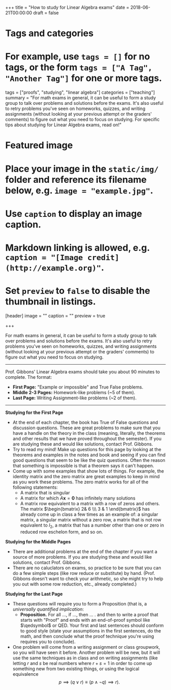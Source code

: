 +++
title = "How to study for Linear Algebra exams"
date = 2018-06-21T00:00:00
draft = false

# Tags and categories
# For example, use `tags = []` for no tags, or the form `tags = ["A Tag", "Another Tag"]` for one or more tags.
tags = ["proofs", "studying", "linear algebra"]
categories = ["teaching"]
summary = "For math exams in general, it can be useful to form a study group to talk over problems and solutions before the exams.  It's also useful to retry problems you've seen on homeworks, quizzes, and writing assignments (without looking at your previous attempt or the graders' comments) to figure out what you need to focus on studying.  For specific tips about studying for Linear Algebra exams, read on!"

# Featured image
# Place your image in the `static/img/` folder and reference its filename below, e.g. `image = "example.jpg"`.
# Use `caption` to display an image caption.
#   Markdown linking is allowed, e.g. `caption = "[Image credit](http://example.org)"`.
# Set `preview` to `false` to disable the thumbnail in listings.
[header]
image = ""
caption = ""
preview = true

+++

For math exams in general, it can be useful to form a study group to talk over problems and solutions before the exams.  It's also useful to retry problems you've seen on homeworks, quizzes, and writing assignments (without looking at your previous attempt or the graders' comments) to figure out what you need to focus on studying.

---

Prof. Gibbons' Linear Algebra exams should take you about 90 minutes to complete.  The format:

* **First Page:** "Example or impossible" and True False problems.
* **Middle 2-3 Pages:** Homework-like problems (~5 of them).
* **Last Page:** Writing Assignment-like problems (~2 of them).

---

**Studying for the First Page**

* At the end of each chapter, the book has True of False questions and discussion questions.  These are great problems to make sure that you have a handle on the theory in the class (meaning, literally, the theorems and other results that we have proved throughout the semester).  If you are studying these and would like solutions, contact Prof. Gibbons.
* Try to read my mind! Make up questions for this page by looking at the theorems and examples in the notes and book and seeing if you can find good questions that seem to be like the quiz questions.  Often the reason that something is impossible is that a theorem says it can't happen.
* Come up with some examples that show lots of things.  For example, the identity matrix and the zero matrix are great examples to keep in mind as you work these problems.  The zero matrix works for all of the following statements: 
    * A matrix that is singular 
    * A matrix for which $A\mathbf{x} = \mathbf{0}$ has infinitely many solutions
    * A matrix row equivalent to a matrix with a row of zeros
    and others.  The matrix $\begin{bmatrix} 2& 6 \\\ 3 & 1 \end{bmatrix}$ has already come up in class a few times as an example of: a singular matrix, a singular matrix without a zero row, a matrix that is not row equivalent to $I_2$, a matrix that has a number other than one or zero in reduced row eschelon form, and so on.


**Studying for the Middle Pages**

* There are additional problems at the end of the chapter if you want a source of more problems.  If you are studying these and would like solutions, contact Prof. Gibbons.
* There are no caluclators on exams, so practice to be sure that you can do a few simple steps (like row reduce or substitute) by hand.  (Prof. Gibbons doesn't want to check your arithmetic, so she might try to help you out with some row reduction, etc., already completed.)


**Studying for the Last Page**

* These questions will require you to form a Proposition (that is, a *universally quantified implication*: 
    * **Proposition.** For all ..., if ..., then ... .
    and then to write a proof that starts with "Proof" and ends with an end-of-proof symbol like $\qedsymbol$ or QED.  Your first and last sentences should conform to good style (state your assumptions in the first sentences, do the math, and then conclude what the proof technique you're using requires you to conclude).
* One problem will come from a writing assignment or class groupwork, so you will have seen it before.  Another problem will be new, but it will use the same techniques as in class and on writing assignments (like letting $r$ and $s$ be real numbers where $r+s = 1$ in order to come up something new from two existing things, or using the logical equivalence $$p \implies (q \lor r) \equiv (p \land \lnot q) \implies r).$$
